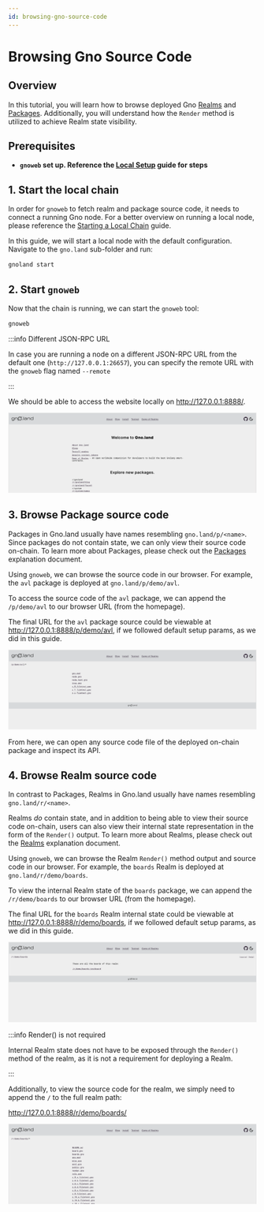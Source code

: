 ```yaml
---
id: browsing-gno-source-code
---
```


# Browsing Gno Source Code

## Overview

In this tutorial, you will learn how to browse deployed Gno [Realms](../../concepts/realms.md)
and [Packages](../../concepts/packages.md). Additionally, you will understand how the `Render` method is utilized
to achieve Realm state visibility.

## Prerequisites

- **`gnoweb` set up. Reference the [Local Setup](local-setup.md#3-installing-other-gno-tools) guide for steps**

## 1. Start the local chain

In order for `gnoweb` to fetch realm and package source code, it needs to connect a running Gno node. For a better
overview on running a local node, please reference the [Starting a Local Chain](setting-up-a-local-chain.md) guide.

In this guide, we will start a local node with the default configuration. Navigate to the `gno.land` sub-folder and run:

```bash
gnoland start
```

## 2. Start `gnoweb`

Now that the chain is running, we can start the `gnoweb` tool:

```bash
gnoweb
```

:::info Different JSON-RPC URL

In case you are running a node on a different JSON-RPC URL from the default one (`http://127.0.0.1:26657`),
you can specify the remote URL with the `gnoweb` flag named `--remote`

:::

We should be able to access the website locally on http://127.0.0.1:8888/.

![gnoweb screen](../../assets/getting-started/browsing-gno-source-code/gnoweb.png)

## 3. Browse Package source code

Packages in Gno.land usually have names resembling `gno.land/p/<name>`. Since packages do not contain state, we can only
view their source code on-chain. To learn more about Packages, please check out
the [Packages](../../concepts/packages.md) explanation document.

Using `gnoweb`, we can browse the source code in our browser.
For example, the `avl` package is deployed at `gno.land/p/demo/avl`.

To access the source code of the `avl` package, we can append the `/p/demo/avl` to our browser URL (from the homepage).

The final URL for the `avl` package source could be viewable at http://127.0.0.1:8888/p/demo/avl, if we followed
default setup params, as we did in this guide.

![gnoweb avl](../../assets/getting-started/browsing-gno-source-code/gnoweb-avl.png)

From here, we can open any source code file of the deployed on-chain package and inspect its API.

## 4. Browse Realm source code

In contrast to Packages, Realms in Gno.land usually have names resembling `gno.land/r/<name>`.

Realms _do_ contain state, and in addition to being able to view their source code on-chain, users can also view their
internal state representation in the form of the `Render()` output. To learn more about Realms, please
check out the [Realms](../../concepts/realms.md) explanation document.

Using `gnoweb`, we can browse the Realm `Render()` method output and source code in our browser.
For example, the `boards` Realm is deployed at `gno.land/r/demo/boards`.

To view the internal Realm state of the `boards` package, we can append the `/r/demo/boards` to our browser URL (from
the homepage).

The final URL for the `boards` Realm internal state could be viewable at http://127.0.0.1:8888/r/demo/boards, if we
followed
default setup params, as we did in this guide.

![gnoweb boards](../../assets/getting-started/browsing-gno-source-code/gnoweb-boards.png)

:::info Render() is not required

Internal Realm state does not have to be exposed through the `Render()` method of the realm, as it is
not a requirement for deploying a Realm.

:::

Additionally, to view the source code for the realm, we simply need to append the `/` to the full realm path:

http://127.0.0.1:8888/r/demo/boards/

![gnoweb boards source](../../assets/getting-started/browsing-gno-source-code/gnoweb-boards-source.png)
